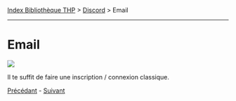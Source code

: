 [Index Bibliothèque THP](https://github.com/TheHackingProject/bibliotheque-THP) > [Discord](https://github.com/TheHackingProject/bibliotheque-THP/blob/master/sommaires/tuto_discord.md) > Email

___

# Email

![](https://i.imgur.com/92MIy25.png)

Il te suffit de faire une inscription / connexion classique. 


[Précédant](https://github.com/TheHackingProject/bibliotheque-THP/blob/master/tuto_discord/invitation_sur_le_discord.md) - [Suivant](https://github.com/TheHackingProject/bibliotheque-THP/blob/master/tuto_discord/connexion.md)